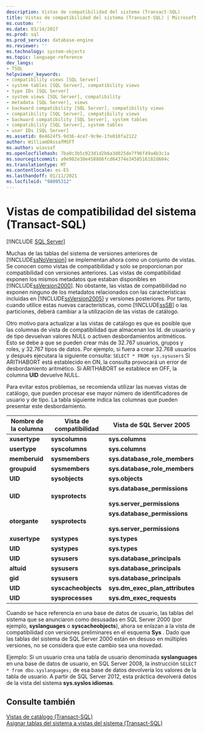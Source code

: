 ```yaml
---
description: Vistas de compatibilidad del sistema (Transact-SQL)
title: Vistas de compatibilidad del sistema (Transact-SQL) | Microsoft Docs
ms.custom: ''
ms.date: 03/14/2017
ms.prod: sql
ms.prod_service: database-engine
ms.reviewer: ''
ms.technology: system-objects
ms.topic: language-reference
dev_langs:
- TSQL
helpviewer_keywords:
- compatibility views [SQL Server]
- system tables [SQL Server], compatibility views
- type IDs [SQL Server]
- system views [SQL Server], compatibility
- metadata [SQL Server], views
- backward compatibility [SQL Server], compatibility views
- compatibility [SQL Server], compatibility views
- backward compatibility [SQL Server], system tables
- compatibility [SQL Server], system tables
- user IDs [SQL Server]
ms.assetid: 8e4624f5-9d36-4ce7-9c9e-1fe010fa2122
author: WilliamDAssafMSFT
ms.author: wiassaf
ms.openlocfilehash: 7ba0c3b5c023d1d2b6a3d025de7f96f49a4b3c1a
ms.sourcegitcommit: a9e982e30e458866fcd64374e3458516182d604c
ms.translationtype: MT
ms.contentlocale: es-ES
ms.lasthandoff: 01/11/2021
ms.locfileid: "98095312"
---
```

# <a name="system-compatibility-views-transact-sql"></a>Vistas de compatibilidad del sistema (Transact-SQL)
[!INCLUDE [SQL Server](../../includes/applies-to-version/sqlserver.md)]

  Muchas de las tablas del sistema de versiones anteriores de [!INCLUDE[ssNoVersion](../../includes/ssnoversion-md.md)] se implementan ahora como un conjunto de vistas. Se conocen como vistas de compatibilidad y solo se proporcionan por compatibilidad con versiones anteriores. Las vistas de compatibilidad exponen los mismos metadatos que estaban disponibles en [!INCLUDE[ssVersion2000](../../includes/ssversion2000-md.md)]. No obstante, las vistas de compatibilidad no exponen ninguno de los metadatos relacionados con las características incluidas en [!INCLUDE[ssVersion2005](../../includes/ssversion2005-md.md)] y versiones posteriores. Por tanto, cuando utilice estas nuevas características, como [!INCLUDE[ssSB](../../includes/sssb-md.md)] o las particiones, deberá cambiar a la utilización de las vistas de catálogo.  
  
 Otro motivo para actualizar a las vistas de catálogo es que es posible que las columnas de vista de compatibilidad que almacenan los Id. de usuario y de tipo devuelvan valores NULL o activen desbordamientos aritméticos. Esto se debe a que se pueden crear más de 32.767 usuarios, grupos y roles, y 32.767 tipos de datos. Por ejemplo, si fuera a crear 32.768 usuarios y después ejecutara la siguiente consulta: `SELECT * FROM sys.sysusers` Si ARITHABORT está establecido en ON, la consulta provocará un error de desbordamiento aritmético. Si ARITHABORT se establece en OFF, la columna **UID** devuelve NULL.  
  
 Para evitar estos problemas, se recomienda utilizar las nuevas vistas de catálogo, que pueden procesar ese mayor número de identificadores de usuario y de tipo. La tabla siguiente indica las columnas que pueden presentar este desbordamiento.  
  
|Nombre de la columna|Vista de compatibilidad|Vista de SQL Server 2005|  
|-----------------|------------------------|--------------------------|  
|**xusertype**|**syscolumns**|**sys.columns**|  
|**usertype**|**syscolumns**|**sys.columns**|  
|**memberuid**|**sysmembers**|**sys.database_role_members**|  
|**groupuid**|**sysmembers**|**sys.database_role_members**|  
|**UID**|**sysobjects**|**sys.objects**|  
|**UID**|**sysprotects**|**sys.database_permissions**<br /><br /> **sys.server_permissions**|  
|**otorgante**|**sysprotects**|**sys.database_permissions**<br /><br /> **sys.server_permissions**|  
|**xusertype**|**systypes**|**sys.types**|  
|**UID**|**systypes**|**sys.types**|  
|**UID**|**sysusers**|**sys.database_principals**|  
|**altuid**|**sysusers**|**sys.database_principals**|  
|**gid**|**sysusers**|**sys.database_principals**|  
|**UID**|**syscacheobjects**|**sys.dm_exec_plan_attributes**|  
|**UID**|**sysprocesses**|**sys.dm_exec_requests**|  
  
 Cuando se hace referencia en una base de datos de usuario, las tablas del sistema que se anunciaron como desusadas en SQL Server 2000 (por ejemplo, **syslanguages** o **syscacheobjects**), ahora se enlazan a la vista de compatibilidad con versiones preliminares en el esquema **Sys** . Dado que las tablas del sistema de SQL Server 2000 están en desuso en múltiples versiones, no se considera que este cambio sea una novedad.  
  
 Ejemplo: Si un usuario crea una tabla de usuario denominada **syslanguages** en una base de datos de usuario, en SQL Server 2008, la instrucción `SELECT * from dbo.syslanguages;` de esa base de datos devolvería los valores de la tabla de usuario. A partir de SQL Server 2012, esta práctica devolverá datos de la vista del sistema **sys.syslos idiomas**.  
  
## <a name="see-also"></a>Consulte también  
 [Vistas de catálogo &#40;Transact-SQL&#41;](../../relational-databases/system-catalog-views/catalog-views-transact-sql.md)   
 [Asignar tablas del sistema a vistas del sistema &#40;Transact-SQL&#41;](../../relational-databases/system-tables/mapping-system-tables-to-system-views-transact-sql.md)  
  
  
